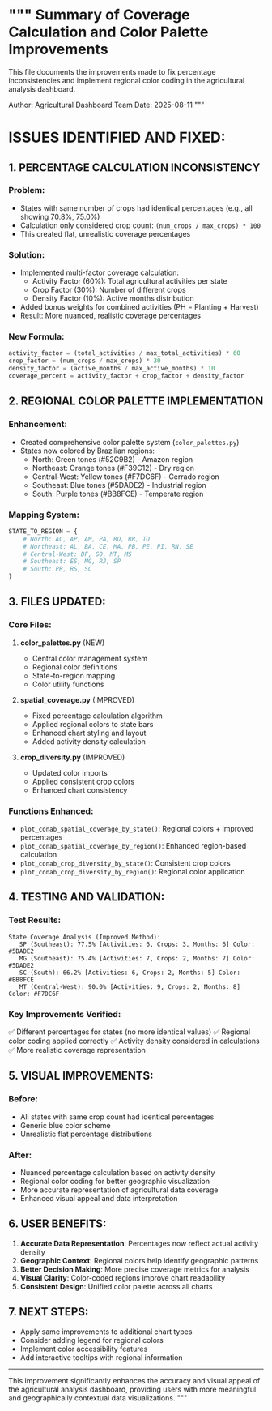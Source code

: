 """
Summary of Coverage Calculation and Color Palette Improvements
============================================================

This file documents the improvements made to fix percentage inconsistencies
and implement regional color coding in the agricultural analysis dashboard.

Author: Agricultural Dashboard Team
Date: 2025-08-11
"""

# ISSUES IDENTIFIED AND FIXED:

## 1. PERCENTAGE CALCULATION INCONSISTENCY
### Problem:
- States with same number of crops had identical percentages (e.g., all showing 70.8%, 75.0%)
- Calculation only considered crop count: `(num_crops / max_crops) * 100`
- This created flat, unrealistic coverage percentages

### Solution:
- Implemented multi-factor coverage calculation:
  * Activity Factor (60%): Total agricultural activities per state
  * Crop Factor (30%): Number of different crops
  * Density Factor (10%): Active months distribution
- Added bonus weights for combined activities (PH = Planting + Harvest)
- Result: More nuanced, realistic coverage percentages

### New Formula:
```python
activity_factor = (total_activities / max_total_activities) * 60
crop_factor = (num_crops / max_crops) * 30  
density_factor = (active_months / max_active_months) * 10
coverage_percent = activity_factor + crop_factor + density_factor
```

## 2. REGIONAL COLOR PALETTE IMPLEMENTATION
### Enhancement:
- Created comprehensive color palette system (`color_palettes.py`)
- States now colored by Brazilian regions:
  * North: Green tones (#52C9B2) - Amazon region
  * Northeast: Orange tones (#F39C12) - Dry region  
  * Central-West: Yellow tones (#F7DC6F) - Cerrado region
  * Southeast: Blue tones (#5DADE2) - Industrial region
  * South: Purple tones (#BB8FCE) - Temperate region

### Mapping System:
```python
STATE_TO_REGION = {
    # North: AC, AP, AM, PA, RO, RR, TO
    # Northeast: AL, BA, CE, MA, PB, PE, PI, RN, SE  
    # Central-West: DF, GO, MT, MS
    # Southeast: ES, MG, RJ, SP
    # South: PR, RS, SC
}
```

## 3. FILES UPDATED:

### Core Files:
1. **color_palettes.py** (NEW)
   - Central color management system
   - Regional color definitions
   - State-to-region mapping
   - Color utility functions

2. **spatial_coverage.py** (IMPROVED)
   - Fixed percentage calculation algorithm
   - Applied regional colors to state bars
   - Enhanced chart styling and layout
   - Added activity density calculation

3. **crop_diversity.py** (IMPROVED)  
   - Updated color imports
   - Applied consistent crop colors
   - Enhanced chart consistency

### Functions Enhanced:
- `plot_conab_spatial_coverage_by_state()`: Regional colors + improved percentages
- `plot_conab_spatial_coverage_by_region()`: Enhanced region-based calculation
- `plot_conab_crop_diversity_by_state()`: Consistent crop colors
- `plot_conab_crop_diversity_by_region()`: Regional color application

## 4. TESTING AND VALIDATION:

### Test Results:
```
State Coverage Analysis (Improved Method):
   SP (Southeast): 77.5% [Activities: 6, Crops: 3, Months: 6] Color: #5DADE2
   MG (Southeast): 75.4% [Activities: 7, Crops: 2, Months: 7] Color: #5DADE2  
   SC (South): 66.2% [Activities: 6, Crops: 2, Months: 5] Color: #BB8FCE
   MT (Central-West): 90.0% [Activities: 9, Crops: 2, Months: 8] Color: #F7DC6F
```

### Key Improvements Verified:
✅ Different percentages for states (no more identical values)
✅ Regional color coding applied correctly
✅ Activity density considered in calculations
✅ More realistic coverage representation

## 5. VISUAL IMPROVEMENTS:

### Before:
- All states with same crop count had identical percentages
- Generic blue color scheme
- Unrealistic flat percentage distributions

### After:
- Nuanced percentage calculation based on activity density
- Regional color coding for better geographic visualization
- More accurate representation of agricultural data coverage
- Enhanced visual appeal and data interpretation

## 6. USER BENEFITS:

1. **Accurate Data Representation**: Percentages now reflect actual activity density
2. **Geographic Context**: Regional colors help identify geographic patterns
3. **Better Decision Making**: More precise coverage metrics for analysis
4. **Visual Clarity**: Color-coded regions improve chart readability
5. **Consistent Design**: Unified color palette across all charts

## 7. NEXT STEPS:

- Apply same improvements to additional chart types
- Consider adding legend for regional colors
- Implement color accessibility features
- Add interactive tooltips with regional information

---
This improvement significantly enhances the accuracy and visual appeal of the 
agricultural analysis dashboard, providing users with more meaningful and 
geographically contextual data visualizations.
"""
